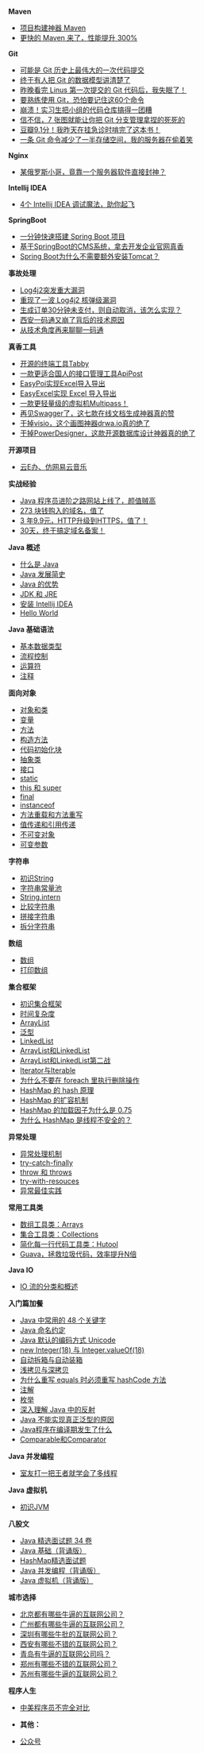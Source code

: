 **Maven**

- [项目构建神器 Maven](docs/maven/maven.md)
- [更快的 Maven 来了，性能提升 300%](docs/maven/mvnd.md)

**Git**

- [可能是 Git 历史上最伟大的一次代码提交](docs/git/git-qiyuan.md)
- [终于有人把 Git 的数据模型讲清楚了](docs/git/shujujiegou.md)
- [昨晚看完 Linus 第一次提交的 Git 代码后，我失眠了！](docs/git/neibushixian.md)
- [要熟练使用 Git，恐怕要记住这60个命令](docs/git/mingling.md)
- [崩溃！实习生把小组的代码仓库搞得一团糟](docs/git/jibenshiyong.md)
- [信不信，7 张图就能让你把 Git 分支管理拿捏的死死的](docs/git/fenzhi.md)
- [豆瓣9.1分！我昨天在挂急诊时啃完了这本书！](docs/git/progit.md)
- [一条 Git 命令减少了一半存储空间，我的服务器在偷着笑](docs/git/sparse-checkout.md)

**Nginx**

- [某俄罗斯小哥，竟靠一个服务器软件直接封神？](docs/nginx/nginx.md)

**Intellij IDEA**

- [4个 Intellij IDEA 调试魔法，助你起飞](https://mp.weixin.qq.com/s/KG0yzb_9XhhTSzjHr4DkIQ)

**SpringBoot**

- [一分钟快速搭建 Spring Boot 项目](docs/springboot/initializr.md)
- [基于SpringBoot的CMS系统，拿去开发企业官网真香](https://mp.weixin.qq.com/s/HWTVu7E62VkaH2anQc1J_g)
- [Spring Boot为什么不需要额外安装Tomcat？](docs/springboot/tomcat.md)

**事故处理**

- [Log4j2突发重大漏洞](docs/shigu/log4j2.md)
- [重现了一波 Log4j2 核弹级漏洞](https://mp.weixin.qq.com/s/zXzJVxRxMUnoyJs6_NojMQ)
- [生成订单30分钟未支付，则自动取消，该怎么实现？](https://mp.weixin.qq.com/s/J6jb_Dt3C49CIjYBTrN4gQ)
- [西安一码通又崩了背后的技术原因](https://mp.weixin.qq.com/s/TaFohrRetiCKEf7ZKESBaQ)
- [从技术角度再来聊聊一码通](https://mp.weixin.qq.com/s/dKsneRKW7G9dvtr9NzefEA)


**真香工具**

- [开源的终端工具Tabby](docs/gongju/tabby.md)
- [一款更适合国人的接口管理工具ApiPost](https://mp.weixin.qq.com/s/ZgkNQsve_vq6Xq0_gnWHCw)
- [EasyPoi实现Excel导入导出](https://mp.weixin.qq.com/s/H2Bwc-7ghcjyaEnKUTQ5Dg)
- [EasyExcel实现 Excel 导入导出](https://mp.weixin.qq.com/s/Knb7b-uYLWsKZfgvGgN_ug)
- [一款更轻量级的虚拟机Multipass！](https://mp.weixin.qq.com/s/gy6dVHvNy495bqov6JOAdA)
- [再见Swagger了，这七款在线文档生成神器真的赞](https://mp.weixin.qq.com/s/tEwVadscpaUI5uR6aiTZkQ)
- [干掉visio，这个画图神器drwa.io真的绝了](https://mp.weixin.qq.com/s/EaGCe4GRG2C-0zuVxWxl5A)
- [干掉PowerDesigner，这款开源数据库设计神器真的绝了](docs/gongju/chiner.md)

**开源项目**

- [云E办、仿网易云音乐](docs/kaiyuan/yuneban-wangyiyunyinyue.md)

**实战经验**

- [Java 程序员进阶之路网站上线了，颜值贼高](docs/szjy/tobebetterjavaer-wangzhan-shangxian.md)
- [273 块钱购入的域名，值了](docs/szjy/tobebetterjavaer-yuming-jiexi.md)
- [3 年9.9元，HTTP升级到HTTPS，值了！](docs/szjy/tobebetterjavaer-https.md)
- [30天，终于搞定域名备案！](docs/szjy/tobebetterjavaer-beian.md)

**Java 概述**

- [什么是 Java](docs/overview/what-is-java.md)
- [Java 发展简史](docs/overview/java-history.md)
- [Java 的优势](docs/overview/java-advantage.md)
- [JDK 和 JRE](docs/overview/jdk-jre.md)
- [安装 Intellij IDEA](docs/overview/idea.md)
- [Hello World](docs/overview/hello-world.md)


**Java 基础语法**

- [基本数据类型](docs/basic-grammar/basic-data-type.md)
- [流程控制](docs/basic-grammar/flow-control.md)
- [运算符](docs/basic-grammar/operator.md)
- [注释](docs/basic-grammar/javadoc.md)

**面向对象**

- [对象和类](docs/oo/object-class.md)
- [变量](docs/oo/var.md)
- [方法](docs/oo/method.md)
- [构造方法](docs/oo/construct.md)
- [代码初始化块](docs/oo/code-init.md)
- [抽象类](docs/oo/abstract.md)
- [接口](docs/oo/interface.md)
- [static](docs/oo/static.md)
- [this 和 super](docs/oo/this-super.md)
- [final](docs/oo/final.md)
- [instanceof](docs/oo/instanceof.md)
- [方法重载和方法重写](docs/basic-extra-meal/override-overload.md)
- [值传递和引用传递](docs/basic-extra-meal/pass-by-value.md)
- [不可变对象](docs/basic-extra-meal/immutable.md)
- [可变参数](docs/basic-extra-meal/varables.md)


**字符串**

- [初识String](docs/string/immutable.md)
- [字符串常量池](docs/string/constant-pool.md)
- [String.intern](docs/string/intern.md)
- [比较字符串](docs/string/equals.md)
- [拼接字符串](docs/string/join.md)
- [拆分字符串](docs/string/split.md)

**数组**

- [数组](docs/array/array.md)
- [打印数组](docs/array/print.md)

**集合框架**

- [初识集合框架](docs/collection/gailan.md)
- [时间复杂度](docs/collection/big-o.md)
- [ArrayList](docs/collection/arraylist.md)
- [泛型](docs/basic-extra-meal/generic.md)
- [LinkedList](docs/collection/linkedlist.md)
- [ArrayList和LinkedList](docs/collection/list-war-1.md)
- [ArrayList和LinkedList第二战](docs/collection/list-war-2.md)
- [Iterator与Iterable](docs/collection/iterator-iterable.md)
- [为什么不要在 foreach 里执行删除操作](docs/collection/fail-fast.md)
- [HashMap 的 hash 原理](docs/collection/hash.md)
- [HashMap 的扩容机制](docs/collection/hashmap-resize.md)
- [HashMap 的加载因子为什么是 0.75](docs/collection/hashmap-loadfactor.md)
- [为什么 HashMap 是线程不安全的？](docs/collection/hashmap-thread-nosafe.md)


**异常处理**

- [异常处理机制](docs/exception/gailan.md)
- [try-catch-finally](docs/exception/try-catch-finally.md)
- [throw 和 throws](docs/exception/throw-throws.md)
- [try-with-resouces](docs/exception/try-with-resouces.md)
- [异常最佳实践](docs/exception/shijian.md)

**常用工具类**

- [数组工具类：Arrays](docs/common-tool/arrays.md)
- [集合工具类：Collections](docs/common-tool/collections.md)
- [简化每一行代码工具类：Hutool](docs/common-tool/hutool.md)
- [Guava，拯救垃圾代码，效率提升N倍](docs/common-tool/guava.md)

**Java IO**

- [IO 流的分类和概述](docs/io/shangtou.md)

**入门篇加餐**

- [Java 中常用的 48 个关键字](docs/basic-extra-meal/48-keywords.md)
- [Java 命名约定](docs/basic-extra-meal/java-naming.md)
- [Java 默认的编码方式 Unicode](docs/basic-extra-meal/java-unicode.md)
- [new Integer(18) 与 Integer.valueOf(18) ](docs/basic-extra-meal/int-cache.md)
- [自动拆箱与自动装箱](docs/basic-extra-meal/box.md)
- [浅拷贝与深拷贝](docs/basic-extra-meal/deep-copy.md)
- [为什么重写 equals 时必须重写 hashCode 方法](docs/basic-extra-meal/equals-hashcode.md)
- [注解](docs/basic-extra-meal/annotation.md)
- [枚举](docs/basic-extra-meal/enum.md)
- [深入理解 Java 中的反射](docs/basic-extra-meal/fanshe.md)
- [Java 不能实现真正泛型的原因](docs/basic-extra-meal/true-generic.md)
- [Java程序在编译期发生了什么](docs/basic-extra-meal/what-happen-when-javac.md)
- [Comparable和Comparator](docs/basic-extra-meal/comparable-omparator.md)


**Java 并发编程**

- [室友打一把王者就学会了多线程](docs/thread/wangzhe-thread.md)


**Java 虚拟机**

- [初识JVM](docs/jvm/what-is-jvm.md)

**八股文**

- [Java 精选面试题 34 卷](docs/baguwen/java-basic-34.md)
- [Java 基础（背诵版）](docs/baguwen/java-basic.md)
- [HashMap精选面试题](docs/collection/hashmap-interview.md)
- [Java 并发编程（背诵版）](docs/baguwen/java-thread.md)
- [Java 虚拟机（背诵版）](docs/baguwen/jvm.md)


**城市选择**

- [北京都有哪些牛逼的互联网公司？](https://mp.weixin.qq.com/s/xlPZfpd89rDq6L-Me80wnw)
- [广州都有哪些牛逼的互联网公司？](https://mp.weixin.qq.com/s/uZQ8p0ytsQFXzt5ppzx6fA)
- [深圳有哪些牛批的互联网公司？](https://mp.weixin.qq.com/s/hBU-eEUq8aN5PWwdZFmC4g)
- [西安有哪些不错的互联网公司？](https://mp.weixin.qq.com/s/s0Ub1CHC9eEi0YrqPrnRog)
- [青岛有牛逼的互联网公司吗？](https://mp.weixin.qq.com/s/8QQvOrkG3Vdjj3GxP1zxBQ)
- [郑州有哪些不错的互联网公司？](https://mp.weixin.qq.com/s/SU9drg2xJKcheIwJ6OSSBQ)
- [苏州有哪些牛逼的互联网公司？](https://mp.weixin.qq.com/s/cnYsZLudFOwv5EKYMsMh0Q)

**程序人生**

- [中美程序员不完全对比](https://mp.weixin.qq.com/s/KByt42RiDtt2aWpN4klmKg)

-  **其他：**

- [公众号](docs/bottom.md)

